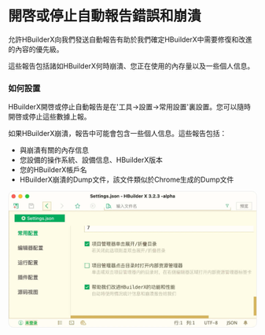 # 開啓或停止自動報告錯誤和崩潰

允許HBuilderX向我們發送自動報告有助於我們確定HBuilderX中需要修復和改進的內容的優先級。

這些報告包括諸如HBuilderX何時崩潰、您正在使用的內存量以及一些個人信息。

### 如何設置

HBuilderX開啓或停止自動報告是在'工具->設置->常用設置'裏設置。您可以隨時開啓或停止這些數據上報。

如果HBuilderX崩潰，報告中可能會包含一些個人信息。這些報告包括：

- 與崩潰有關的內存信息
- 您設備的操作系統、設備信息、HBuilderX版本
- 您的HBuilderX帳戶名
- HBuilderX崩潰的Dump文件，該文件類似於Chrome生成的Dump文件

<img src="/static/snapshots/tutorial/report.jpg" style="zoom: 50%;border: 1px solid #eee; border-radius: 20px;" />